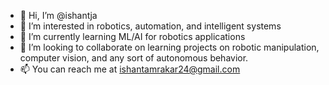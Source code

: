 - 👋 Hi, I’m @ishantja
- 👀 I’m interested in robotics, automation, and intelligent systems
- 🌱 I’m currently learning ML/AI for robotics applications
- 💞️ I’m looking to collaborate on learning projects on robotic manipulation, computer vision, and any sort of autonomous behavior.
- 📫 You can reach me at ishantamrakar24@gmail.com

<!---
ishantja/ishantja is a ✨ special ✨ repository because its `README.md` (this file) appears on your GitHub profile.
You can click the Preview link to take a look at your changes.
--->
